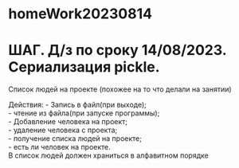 # homeWork20230814
# ШАГ. Д/з по сроку 14/08/2023. Сериализация pickle.

Список людей на проекте (похожее на то что делали на занятии)

Действия:
    - Запись в файл(при выходе);    
    - чтение из файла(при запуске программы);    
    - Добавление человека на проект;    
    - удаление человека с проекта;    
    - получение списка людей на проекте;    
    - есть ли человек на проекте.    
В список людей должен храниться в алфавитном порядке
